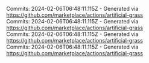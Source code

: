 Commits: 2024-02-06T06:48:11.115Z - Generated via https://github.com/marketplace/actions/artificial-grass
<br>
Commits: 2024-02-06T06:48:11.115Z - Generated via https://github.com/marketplace/actions/artificial-grass
<br>
Commits: 2024-02-06T06:48:11.115Z - Generated via https://github.com/marketplace/actions/artificial-grass
<br>
Commits: 2024-02-06T06:48:11.115Z - Generated via https://github.com/marketplace/actions/artificial-grass
<br>

